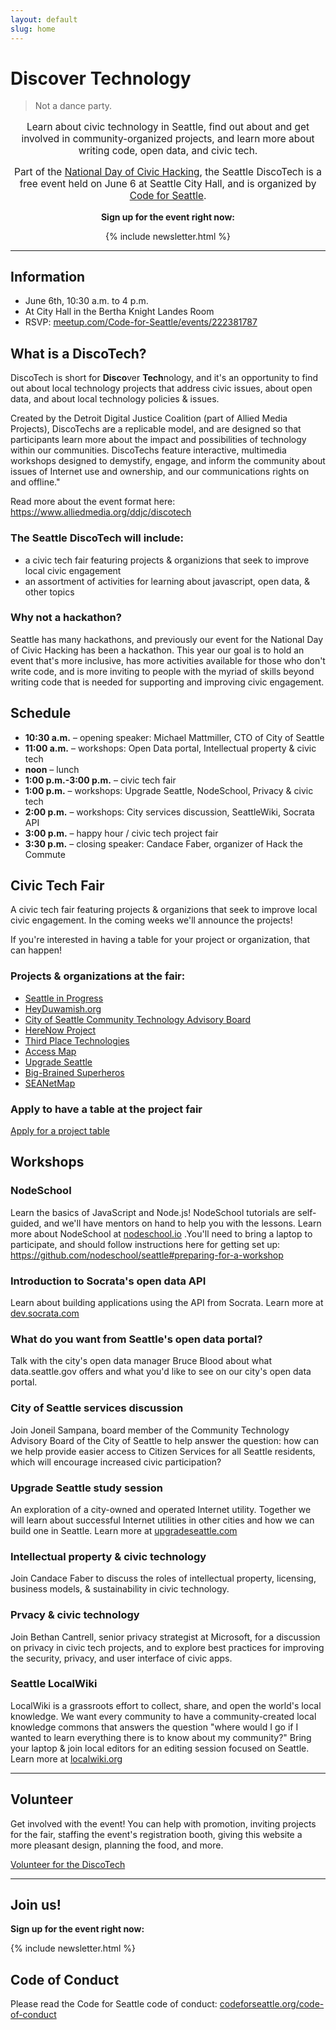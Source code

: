 ```yaml
---
layout: default
slug: home
---
```


# **Disco**ver **Tech**nology

> Not a dance party.

<div style="text-align:center;">
<p style="font-size:110%;">
  Learn about civic technology in Seattle, find out about and get involved in community-organized projects, and learn more about writing code, open data, and civic tech.
</p>

<p style="font-size:110%;">Part of the <a href="http://hackforchange.org/">National Day of Civic Hacking</a>, the Seattle DiscoTech is a free event held on June 6 at Seattle City Hall, and is organized by <a href="http://codeforseattle.org">Code for Seattle</a>.</p>

<p><b>Sign up for the event right now:</b></p>

{% include newsletter.html %}
</div>

---

## Information

- June 6th, 10:30 a.m. to 4 p.m.
- At City Hall in the Bertha Knight Landes Room
- RSVP: [meetup.com/Code-for-Seattle/events/222381787](http://www.meetup.com/Code-for-Seattle/events/222381787/)

## What is a DiscoTech?

DiscoTech is short for **Disco**ver **Tech**nology, and it's an opportunity to find out about local technology projects that address civic issues, about open data, and about local technology policies & issues.

Created by the Detroit Digital Justice Coalition (part of Allied Media Projects), DiscoTechs are a replicable model, and are designed so that participants learn more about the impact and possibilities of technology within our communities. DiscoTechs feature interactive, multimedia workshops designed to demystify, engage, and inform the community about issues of Internet use and ownership, and our communications rights on and offline."

Read more about the event format here: https://www.alliedmedia.org/ddjc/discotech

### The Seattle DiscoTech will include:

- a civic tech fair featuring projects & organizions that seek to improve local civic engagement
- an assortment of activities for learning about javascript, open data, & other topics

### Why not a hackathon?

Seattle has many hackathons, and previously our event for the National Day of Civic Hacking has been a hackathon. This year our goal is to hold an event that's more inclusive, has more activities available for those who don't write code, and is more inviting to people with the myriad of skills beyond writing code that is needed for supporting and improving civic engagement.

<h2 id="schedule">Schedule</h2>

- **10:30 a.m.** – opening speaker: Michael Mattmiller, CTO of City of Seattle
- **11:00 a.m.** – workshops: Open Data portal, Intellectual property & civic tech
- **noon** – lunch 
- **1:00 p.m.-3:00 p.m.** – civic tech fair 
- **1:00 p.m.** – workshops: Upgrade Seattle, NodeSchool, Privacy & civic tech
- **2:00 p.m.** – workshops: City services discussion, SeattleWiki, Socrata API
- **3:00 p.m.** – happy hour / civic tech project fair
- **3:30 p.m.** – closing speaker: Candace Faber, organizer of Hack the Commute

<h2 id="civic-tech-fair">Civic Tech Fair</h2>

A civic tech fair featuring projects & organizions that seek to improve local civic engagement. In the coming weeks we'll announce the projects!

If you're interested in having a table for your project or organization, that can happen!

### Projects & organizations at the fair:

- [Seattle in Progress](http://seattleinprogress.com)
- [HeyDuwamish.org](http://HeyDuwamish.org)
- [City of Seattle Community Technology Advisory Board](http://www.seattle.gov/community-technology-advisory-board)
- [HereNow Project](http://www.here-now.us/)
- [Third Place Technologies](http://thirdplacetechnologies.com)
- [Access Map ](http://www.accessmapseattle.com/)
- [Upgrade Seattle](http://www.upgradeseattle.com/)
- [Big-Brained Superheros](http://www.bigbrainedsuperheroes.org/)
- [SEANetMap](https://github.com/codeforseattle/seanetmap)

### Apply to have a table at the project fair

<a href="http://goo.gl/forms/f2XqYgjVDU" class="button">Apply for a project table</a>

<h2 id="workshops">Workshops</h2>

### NodeSchool

Learn the basics of JavaScript and Node.js! NodeSchool tutorials are self-guided, and we'll have mentors on hand to help you with the lessons. Learn more about NodeSchool at [nodeschool.io](http://nodeschool.io) .You'll need to bring a laptop to participate, and should follow instructions here for getting set up: https://github.com/nodeschool/seattle#preparing-for-a-workshop

### Introduction to Socrata's open data API

Learn about building applications using the API from Socrata. Learn more at [dev.socrata.com](http://dev.socrata.com)

### What do you want from Seattle's open data portal?

Talk with the city's open data manager Bruce Blood about what data.seattle.gov offers and what you'd like to see on our city's open data portal.

### City of Seattle services discussion

Join Joneil Sampana, board member of the Community Technology Advisory Board of the City of Seattle to help answer the question: how can we help provide easier access to Citizen Services for all Seattle residents, which will encourage increased civic participation?

### Upgrade Seattle study session

An exploration of a city-owned and operated Internet utility. Together we will learn about successful Internet utilities in other cities and how we can build one in Seattle. Learn more at [upgradeseattle.com](http://upgradeseattle.com)

### Intellectual property & civic technology

Join Candace Faber to discuss the roles of intellectual property, licensing, business models, & sustainability in civic technology.

### Prvacy & civic technology

Join Bethan Cantrell, senior privacy strategist at Microsoft, for a discussion on privacy in civic tech projects, and to explore best practices for improving the security, privacy, and user interface of civic apps.

### Seattle LocalWiki

LocalWiki is a grassroots effort to collect, share, and open the world's local knowledge. We want every community to have a community-created local knowledge commons that answers the question "where would I go if I wanted to learn everything there is to know about my community?" Bring your laptop & join local editors for an editing session focused on Seattle. Learn more at [localwiki.org](http://localwiki.org)


---


## Volunteer

Get involved with the event! You can help with promotion, inviting projects for the fair, staffing the event's registration booth, giving this website a more pleasant design, planning the food, and more.

<a href="http://goo.gl/forms/U15lQ8BTXL" class="button">Volunteer for the DiscoTech</a>

---

## Join us!

<p><b>Sign up for the event right now:</b></p>

{% include newsletter.html %}

## Code of Conduct

Please read the Code for Seattle code of conduct: [codeforseattle.org/code-of-conduct](http://codeforseattle.org/code-of-conduct/)

